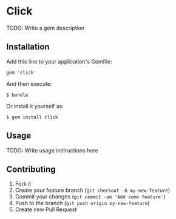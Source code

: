 # Click

TODO: Write a gem description

## Installation

Add this line to your application's Gemfile:

    gem 'click'

And then execute:

    $ bundle

Or install it yourself as:

    $ gem install click

## Usage

TODO: Write usage instructions here

## Contributing

1. Fork it
2. Create your feature branch (`git checkout -b my-new-feature`)
3. Commit your changes (`git commit -am 'Add some feature'`)
4. Push to the branch (`git push origin my-new-feature`)
5. Create new Pull Request
